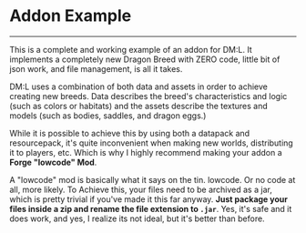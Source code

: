 # Addon Example
___
This is a complete and working example of an addon for DM:L. It implements a completely new Dragon Breed with ZERO code,
little bit of json work, and file management, is all it takes.

DM:L uses a combination of both data and assets in order to achieve creating new breeds. Data describes the breed's
characteristics and logic (such as colors or habitats) and the assets describe the textures and models (such as bodies,
saddles, and dragon eggs.)

While it is possible to achieve this by using both a datapack and resourcepack, it's quite inconvenient when making
new worlds, distributing it to players, etc. Which is why I highly recommend making your addon a **Forge "lowcode" Mod**.

A "lowcode" mod is basically what it says on the tin. lowcode. Or no code at all, more likely. To Achieve this, your
files need to be archived as a jar, which is pretty trivial if you've made it this far anyway. **Just package your files
inside a zip and rename the file extension to `.jar`**. Yes, it's safe and it does work, and yes, I realize its not
ideal, but it's better than before.
